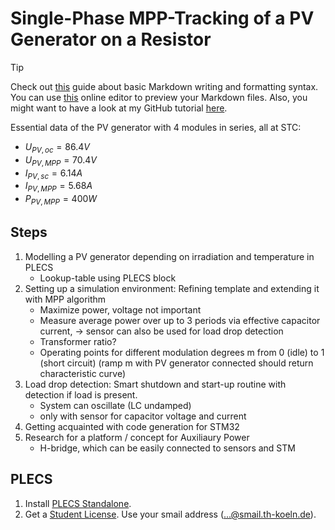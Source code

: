 # Single-Phase MPP-Tracking of a PV Generator on a Resistor

> [!TIP]
> Check out [this](https://guides.github.com/features/mastering-markdown/) guide about basic Markdown writing and formatting syntax. You can use [this](https://dillinger.io/) online editor to preview your Markdown files. Also, you might want to have a look at my GitHub tutorial [here](https://github.com/sid115/GitHubTutorial).

Essential data of the PV generator with 4 modules in series, all at STC:

- $U_{PV,oc} = 86.4 V$
- $U_{PV,MPP} = 70.4 V$ 
- $I_{PV,sc} = 6.14 A$
- $I_{PV,MPP} = 5.68 A$
- $P_{PV,MPP} = 400 W$

## Steps

1. Modelling a PV generator depending on irradiation and temperature in PLECS
    - Lookup-table using PLECS block
1. Setting up a simulation environment: Refining template and extending it with MPP algorithm
    - Maximize power, voltage not important
    - Measure average power over up to 3 periods via effective capacitor current, $\rightarrow$ sensor can also be used for load drop detection 
    - Transformer ratio?
    - Operating points for different modulation degrees m from 0 (idle) to 1 (short circuit) (ramp m with PV generator connected should return characteristic curve)
1. Load drop detection: Smart shutdown and start-up routine with detection if load is present.
    - System can oscillate (LC undamped)
    - only with sensor for capacitor voltage and current
1. Getting acquainted with code generation for STM32
1. Research for a platform / concept for Auxiliaury Power
    - H-bridge, which can be easily connected to sensors and STM

## PLECS

1. Install [PLECS Standalone](https://www.plexim.com/download/standalone).
1. Get a [Student License](https://plexim.com/store/students). Use your smail address (...@smail.th-koeln.de).
